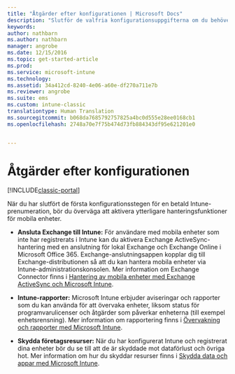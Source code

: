 ```yaml
---
title: "Åtgärder efter konfigurationen | Microsoft Docs"
description: "Slutför de valfria konfigurationsuppgifterna om du behöver förbättra funktionerna för hantering av mobila enheter."
keywords: 
author: nathbarn
ms.author: nathbarn
manager: angrobe
ms.date: 12/15/2016
ms.topic: get-started-article
ms.prod: 
ms.service: microsoft-intune
ms.technology: 
ms.assetid: 34a412cd-8240-4e06-a60e-df270a711e7b
ms.reviewer: angrobe
ms.suite: ems
ms.custom: intune-classic
translationtype: Human Translation
ms.sourcegitcommit: b068da7685792757825a4bc0d555e28ee0168cb1
ms.openlocfilehash: 2748a70e7f75b474d73fb884343df95e621201e0


---
```


# <a name="post-configuration-tasks"></a>Åtgärder efter konfigurationen

[!INCLUDE[classic-portal](../includes/classic-portal.md)]

När du har slutfört de första konfigurationsstegen för en betald Intune-prenumeration, bör du överväga att aktivera ytterligare hanteringsfunktioner för mobila enheter.

-   **Ansluta Exchange till Intune:** För användare med mobila enheter som inte har registrerats i Intune kan du aktivera Exchange ActiveSync-hantering med en anslutning för lokal Exchange och Exchange Online i Microsoft Office 365. Exchange-anslutningsappen kopplar dig till Exchange-distributionen så att du kan hantera mobila enheter via Intune-administrationskonsolen. Mer information om Exchange Connector finns i [Hantering av mobila enheter med Exchange ActiveSync och Microsoft Intune](/intune/deploy-use/mobile-device-management-with-exchange-activesync-and-microsoft-intune).

-   **Intune-rapporter:** Microsoft Intune erbjuder aviseringar och rapporter som du kan använda för att övervaka enheter, liksom status för programvarulicenser och åtgärder som påverkar enheterna (till exempel enhetsrensning).  Mer information om rapportering finns i [Övervakning och rapporter med Microsoft Intune](/intune/deploy-use/monitoring-and-reports-with-microsoft-intune).

-   **Skydda företagsresurser:** När du har konfigurerat Intune och registrerat dina enheter bör du se till att de är skyddade mot dataförlust och övriga hot. Mer information om hur du skyddar resurser finns i [Skydda data och appar med Microsoft Intune](/Intune/deploy-use/protect-apps-and-data-with-microsoft-intune).



<!--HONumber=Dec16_HO3-->


